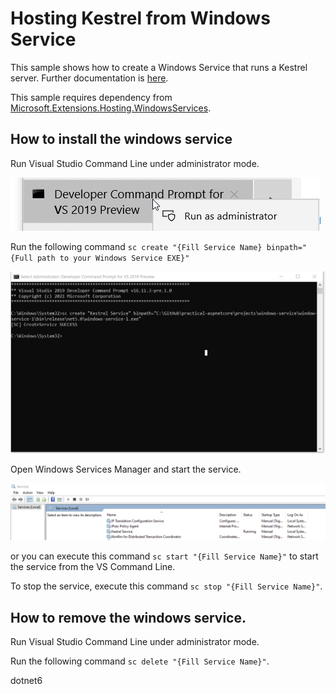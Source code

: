 # Hosting Kestrel from Windows Service

This sample shows how to create a Windows Service that runs a Kestrel server. Further documentation is [here](https://docs.microsoft.com/en-us/aspnet/core/host-and-deploy/windows-service?view=aspnetcore-6.0&tabs=visual-studio).

This sample requires dependency from [Microsoft.Extensions.Hosting.WindowsServices](https://www.nuget.org/packages/Microsoft.Extensions.Hosting.WindowsServices).


## How to install the windows service

Run Visual Studio Command Line under administrator mode.

![Run VS Studio Command Line](part-1.png)

Run the following command `sc create "{Fill Service Name} binpath="{Full path to your Windows Service EXE}"`

![Run the command](part-2.png)

Open Windows Services Manager and start the service.

![Validate](part-3.png)

or you can execute this command `sc start "{Fill Service Name}"` to start the service from the VS Command Line.

To stop the service, execute this command `sc stop "{Fill Service Name}"`.

## How to remove the windows service.

Run Visual Studio Command Line under administrator mode.

Run the following command `sc delete "{Fill Service Name}"`.

dotnet6